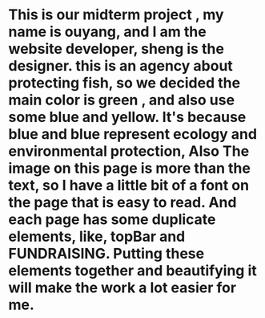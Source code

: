 # This is our midterm project , my name is ouyang, and I am the website developer, sheng is the designer. this is  an agency about protecting fish, so we decided the main color is green , and also use some blue and yellow. It's because blue and blue  represent ecology and environmental protection,  Also The image on this page is more than the text, so I have a little bit of a font on the page that is easy to read. And each page has some duplicate elements, like, topBar and FUNDRAISING. Putting these elements together and beautifying it will make the work a lot easier for me.